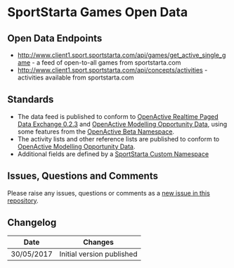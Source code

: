 # SportStarta Games Open Data

## Open Data Endpoints
- http://www.client1.sport.sportstarta.com/api/games/get_active_single_game - a feed of open-to-all games from sportstarta.com
- http://www.client1.sport.sportstarta.com/api/concepts/activities - activities available from sportstarta.com

## Standards
- The data feed is published to conform to [OpenActive Realtime Paged Data Exchange 0.2.3](https://www.openactive.io/realtime-paged-data-exchange/0.2.3/) and [OpenActive Modelling Opportunity Data](https://www.openactive.io/modelling-opportunity-data/), using some features from the [OpenActive Beta Namespace](https://www.openactive.io/ns-beta/).
- The activity lists and other reference lists are published to conform to [OpenActive Modelling Opportunity Data](https://www.openactive.io/modelling-opportunity-data/).
- Additional fields are defined by a [SportStarta Custom Namespace](http://data.sportstarta.com/ns/)

## Issues, Questions and Comments
Please raise any issues, questions or comments as a [new issue in this repository](https://github.com/SportStarta/opendata/issues).

## Changelog

| Date | Changes |
|---|---|
| 30/05/2017 | Initial version published |

